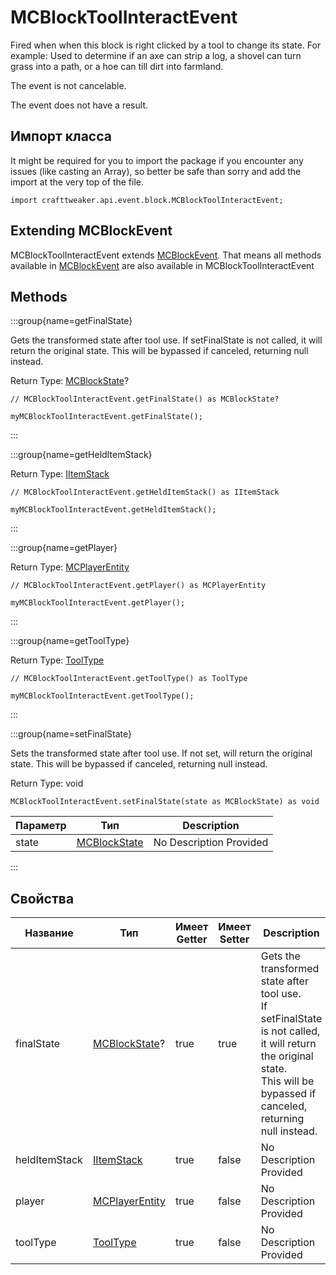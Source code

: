 # MCBlockToolInteractEvent

Fired when when this block is right clicked by a tool to change its state. For example: Used to determine if an axe can strip a log, a shovel can turn grass into a path, or a hoe can till dirt into farmland.

The event is not cancelable.

The event does not have a result.



## Импорт класса

It might be required for you to import the package if you encounter any issues (like casting an Array), so better be safe than sorry and add the import at the very top of the file.
```zenscript
import crafttweaker.api.event.block.MCBlockToolInteractEvent;
```


## Extending MCBlockEvent

MCBlockToolInteractEvent extends [MCBlockEvent](/vanilla/api/event/block/MCBlockEvent). That means all methods available in [MCBlockEvent](/vanilla/api/event/block/MCBlockEvent) are also available in MCBlockToolInteractEvent

## Methods

:::group{name=getFinalState}

Gets the transformed state after tool use. If setFinalState is not called, it will return the original state. This will be bypassed if canceled, returning null instead.

Return Type: [MCBlockState](/vanilla/api/block/MCBlockState)?

```zenscript
// MCBlockToolInteractEvent.getFinalState() as MCBlockState?

myMCBlockToolInteractEvent.getFinalState();
```

:::

:::group{name=getHeldItemStack}

Return Type: [IItemStack](/vanilla/api/items/IItemStack)

```zenscript
// MCBlockToolInteractEvent.getHeldItemStack() as IItemStack

myMCBlockToolInteractEvent.getHeldItemStack();
```

:::

:::group{name=getPlayer}

Return Type: [MCPlayerEntity](/vanilla/api/entity/MCPlayerEntity)

```zenscript
// MCBlockToolInteractEvent.getPlayer() as MCPlayerEntity

myMCBlockToolInteractEvent.getPlayer();
```

:::

:::group{name=getToolType}

Return Type: [ToolType](/vanilla/api/tool/ToolType)

```zenscript
// MCBlockToolInteractEvent.getToolType() as ToolType

myMCBlockToolInteractEvent.getToolType();
```

:::

:::group{name=setFinalState}

Sets the transformed state after tool use. If not set, will return the original state. This will be bypassed if canceled, returning null instead.

Return Type: void

```zenscript
MCBlockToolInteractEvent.setFinalState(state as MCBlockState) as void
```

| Параметр | Тип                                             | Description             |
| -------- | ----------------------------------------------- | ----------------------- |
| state    | [MCBlockState](/vanilla/api/block/MCBlockState) | No Description Provided |


:::


## Свойства

| Название      | Тип                                                  | Имеет Getter | Имеет Setter | Description                                                                                                                                                                                          |
| ------------- | ---------------------------------------------------- | ------------ | ------------ | ---------------------------------------------------------------------------------------------------------------------------------------------------------------------------------------------------- |
| finalState    | [MCBlockState](/vanilla/api/block/MCBlockState)?     | true         | true         | Gets the transformed state after tool use. <br />  If setFinalState is not called, it will return the original state. <br />  This will be bypassed if canceled, returning null instead. |
| heldItemStack | [IItemStack](/vanilla/api/items/IItemStack)          | true         | false        | No Description Provided                                                                                                                                                                              |
| player        | [MCPlayerEntity](/vanilla/api/entity/MCPlayerEntity) | true         | false        | No Description Provided                                                                                                                                                                              |
| toolType      | [ToolType](/vanilla/api/tool/ToolType)               | true         | false        | No Description Provided                                                                                                                                                                              |

